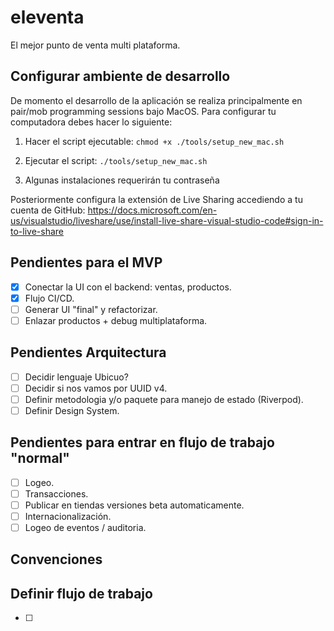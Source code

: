 # eleventa

El mejor punto de venta multi plataforma.

## Configurar ambiente de desarrollo

De momento el desarrollo de la aplicación se realiza principalmente en pair/mob programming sessions bajo MacOS. Para configurar tu computadora debes hacer lo siguiente:

1. Hacer el script ejecutable:
   `chmod +x ./tools/setup_new_mac.sh`

2. Ejecutar el script:
   `./tools/setup_new_mac.sh`

3. Algunas instalaciones requerirán tu contraseña

Posteriormente configura la extensión de Live Sharing accediendo a tu cuenta de GitHub:
https://docs.microsoft.com/en-us/visualstudio/liveshare/use/install-live-share-visual-studio-code#sign-in-to-live-share

## Pendientes para el MVP

- [x] Conectar la UI con el backend: ventas, productos.
- [x] Flujo CI/CD.
- [ ] Generar UI "final" y refactorizar.
- [ ] Enlazar productos + debug multiplataforma.

## Pendientes Arquitectura

- [ ] Decidir lenguaje Ubicuo?
- [ ] Decidir si nos vamos por UUID v4.
- [ ] Definir metodologia y/o paquete para manejo de estado (Riverpod).
- [ ] Definir Design System.

## Pendientes para entrar en flujo de trabajo "normal"

- [ ] Logeo.
- [ ] Transacciones.
- [ ] Publicar en tiendas versiones beta automaticamente.
- [ ] Internacionalización.
- [ ] Logeo de eventos / auditoria.

## Convenciones

## Definir flujo de trabajo

- [ ]
